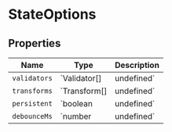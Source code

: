 # StateOptions

## Properties

| Name | Type | Description |
|------|------|-------------|
| `validators` | `Validator[] | undefined` |  |
| `transforms` | `Transform[] | undefined` |  |
| `persistent` | `boolean | undefined` |  |
| `debounceMs` | `number | undefined` |  |


